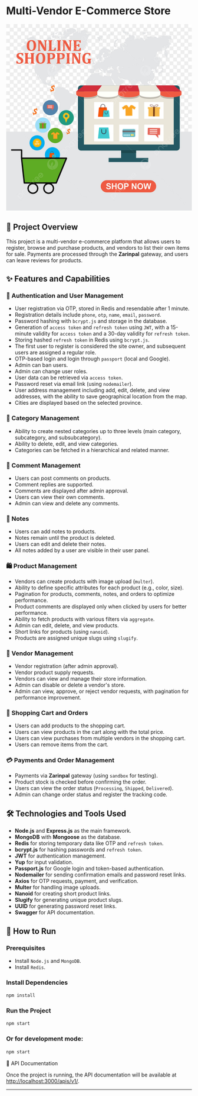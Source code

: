﻿# Multi-Vendor E-Commerce Store

![Blog Screenshot](https://github.com/Mehdi-Zarei/Online-Shop/raw/38b22f98f4d9b9a9c22be48f7c771a3f8f42ac33/public/images/products/pngtree-online-shopping-design-png-image_5344692.jpg)

## 🛒 Project Overview

This project is a multi-vendor e-commerce platform that allows users to register, browse and purchase products, and vendors to list their own items for sale. Payments are processed through the **Zarinpal** gateway, and users can leave reviews for products.

## ✨ Features and Capabilities

### 🔐 Authentication and User Management

- User registration via OTP, stored in Redis and resendable after 1 minute.
- Registration details include `phone`, `otp`, `name`, `email`, `password`.
- Password hashing with `bcrypt.js` and storage in the database.
- Generation of `access token` and `refresh token` using `JWT`, with a 15-minute validity for `access token` and a 30-day validity for `refresh token`.
- Storing hashed `refresh token` in Redis using `bcrypt.js`.
- The first user to register is considered the site owner, and subsequent users are assigned a regular role.
- OTP-based login and login through `passport` (local and Google).
- Admin can ban users.
- Admin can change user roles.
- User data can be retrieved via `access token`.
- Password reset via email link (using `nodemailer`).
- User address management including add, edit, delete, and view addresses, with the ability to save geographical location from the map.
- Cities are displayed based on the selected province.

### 📁 Category Management

- Ability to create nested categories up to three levels (main category, subcategory, and subsubcategory).
- Ability to delete, edit, and view categories.
- Categories can be fetched in a hierarchical and related manner.

### 💬 Comment Management

- Users can post comments on products.
- Comment replies are supported.
- Comments are displayed after admin approval.
- Users can view their own comments.
- Admin can view and delete any comments.

### 📝 Notes

- Users can add notes to products.
- Notes remain until the product is deleted.
- Users can edit and delete their notes.
- All notes added by a user are visible in their user panel.

### 🛍️ Product Management

- Vendors can create products with image upload (`multer`).
- Ability to define specific attributes for each product (e.g., color, size).
- Pagination for products, comments, notes, and orders to optimize performance.
- Product comments are displayed only when clicked by users for better performance.
- Ability to fetch products with various filters via `aggregate`.
- Admin can edit, delete, and view products.
- Short links for products (using `nanoid`).
- Products are assigned unique slugs using `slugify`.

### 🏪 Vendor Management

- Vendor registration (after admin approval).
- Vendor product supply requests.
- Vendors can view and manage their store information.
- Admin can disable or delete a vendor's store.
- Admin can view, approve, or reject vendor requests, with pagination for performance improvement.

### 🛒 Shopping Cart and Orders

- Users can add products to the shopping cart.
- Users can view products in the cart along with the total price.
- Users can view purchases from multiple vendors in the shopping cart.
- Users can remove items from the cart.

### 💳 Payments and Order Management

- Payments via **Zarinpal** gateway (using `sandbox` for testing).
- Product stock is checked before confirming the order.
- Users can view the order status (`Processing`, `Shipped`, `Delivered`).
- Admin can change order status and register the tracking code.

## 🛠️ Technologies and Tools Used

- **Node.js** and **Express.js** as the main framework.
- **MongoDB** with **Mongoose** as the database.
- **Redis** for storing temporary data like OTP and `refresh token`.
- **bcrypt.js** for hashing passwords and `refresh token`.
- **JWT** for authentication management.
- **Yup** for input validation.
- **Passport.js** for Google login and token-based authentication.
- **Nodemailer** for sending confirmation emails and password reset links.
- **Axios** for OTP requests, payment, and verification.
- **Multer** for handling image uploads.
- **Nanoid** for creating short product links.
- **Slugify** for generating unique product slugs.
- **UUID** for generating password reset links.
- **Swagger** for API documentation.

## 🚀 How to Run

### Prerequisites

- Install `Node.js` and `MongoDB`.
- Install `Redis`.

### Install Dependencies

```bash
npm install
```

### Run the Project

```bash
npm start
```

### Or for development mode:

```bash
npm start
```

📄 API Documentation

Once the project is running, the API documentation will be available at [http://localhost:3000/apis/v1/](http://localhost:3000/apis/v1/).

---
